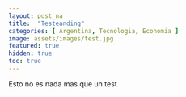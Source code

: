 ```yaml
---
layout: post_na
title:  "Testeanding"
categories: [ Argentina, Tecnologia, Economia ]
image: assets/images/test.jpg
featured: true
hidden: true
toc: true
---
```


Esto no es nada mas que un test
